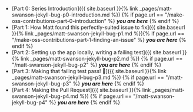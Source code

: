 - [Part 0: Series Introduction]({{ site.baseurl }}{% link _pages/matt-swanson-jekyll-bug-p0-introduction.md %}) {% if page.url == "/make-oss-contributions-part-0-introduction" %} _**you are here**_ {% endif %} 
- [Part 1: How Matt found this perfectly-suited issue to fix]({{ site.baseurl }}{% link _pages/matt-swanson-jekyll-bug-p1.md %}){% if page.url == "/make-oss-contributions-part-1-finding-an-issue" %} _**you are here**_ {% endif %}
- [Part 2: Setting up the app locally, writing a failing test]({{ site.baseurl }}{% link _pages/matt-swanson-jekyll-bug-p2.md %}) {% if page.url == "/matt-swanson-jekyll-bug-p2" %} _**you are here**_ {% endif %}
- [Part 3: Making that failing test pass! 🙌]({{ site.baseurl }}{% link _pages/matt-swanson-jekyll-bug-p3.md %}) {% if page.url == "/matt-swanson-jekyll-bug-p3" %} _**you are here**_ {% endif %}
- [Part 4: Making the Pull Request]({{ site.baseurl }}{% link _pages/matt-swanson-jekyll-bug-p4.md %})  {% if page.url == "/matt-swanson-jekyll-bug-p4" %} _**you are here**_ {% endif %}

